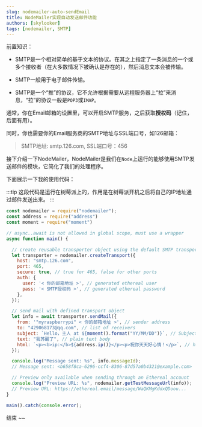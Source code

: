 ```yaml
---
slug: nodemailer-auto-sendEmail
title: NodeMailer实现自动发送邮件功能
authors: [skylooker]
tags: [nodemailer, SMTP]
---
```


前置知识：

- SMTP是一个相对简单的基于文本的协议。在其之上指定了一条消息的一个或多个接收者（在大多数情况下被确认是存在的），然后消息文本会被传输。

- SMTP一般用于电子邮件传输。

- SMTP是一个“推”的协议，它不允许根据需要从远程服务器上“拉”来消息，“拉”的协议一般是`POP3`或`IMAP`。

通常，你在Email邮箱的设置里，可以开启SMTP服务，之后获取**授权码**（记住，后面有用）。

同时，你也需要你的Email服务商的SMTP地址与SSL端口号，如126邮箱：

> SMTP地址: smtp.126.com, SSL端口号：456

接下介绍一下NodeMailer，NodeMailer是我们在`Node`上运行的能够使用SMTP发送邮件的模块，它简化了我们的处理程序。

下面展示一下我的使用代码：

:::tip
  这段代码是运行在树莓派上的，作用是在树莓派开机之后将自己的IP地址通过邮件发送出来。
:::

```js
const nodemailer = require("nodemailer");
const address = require("address")
const moment = require("moment")

// async..await is not allowed in global scope, must use a wrapper
async function main() {

  // create reusable transporter object using the default SMTP transport
  let transporter = nodemailer.createTransport({
    host: "smtp.126.com",
    port: 465,
    secure: true, // true for 465, false for other ports
    auth: {
      user: '< 你的邮箱地址 >', // generated ethereal user
      pass: '< SMTP授权码 >', // generated ethereal password
    },
  });

  // send mail with defined transport object
  let info = await transporter.sendMail({
    from: '"myraspberrypi" < 你的邮箱地址 >', // sender address
    to: "429068173@qq.com", // list of receivers
    subject: `Hello，主人 at ${moment().format("YY/MM/DD")}`, // Subject line
    text: "我苏醒了", // plain text body
    html: `<p><b>ip:</b>${address.ip()}</p><p>祝你天天好心情！</p>`, // html body
  });

  console.log("Message sent: %s", info.messageId);
  // Message sent: <b658f8ca-6296-ccf4-8306-87d57a0b4321@example.com>

  // Preview only available when sending through an Ethereal account
  console.log("Preview URL: %s", nodemailer.getTestMessageUrl(info));
  // Preview URL: https://ethereal.email/message/WaQKMgKddxQDoou...
}

main().catch(console.error);
```

结束 ~~
